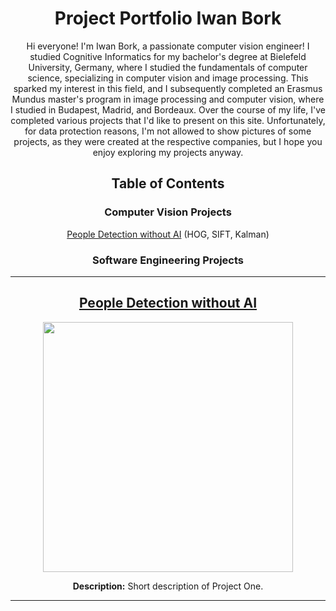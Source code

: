 <div align="center">

# Project Portfolio Iwan Bork

Hi everyone! I'm Iwan Bork, a passionate computer vision engineer!
I studied Cognitive Informatics for my bachelor's degree at Bielefeld University, Germany, where I studied the fundamentals of computer science, specializing in computer vision and image processing. This sparked my interest in this field, and I subsequently completed an Erasmus Mundus master's program in image processing and computer vision, where I studied in Budapest, Madrid, and Bordeaux.
Over the course of my life, I've completed various projects that I'd like to present on this site. Unfortunately, for data protection reasons, I'm not allowed to show pictures of some projects, as they were created at the respective companies, but I hope you enjoy exploring my projects anyway.


## Table of Contents
### Computer Vision Projects
<a href="#bipa2">People Detection without AI</a> (HOG, SIFT, Kalman)<br>

### Software Engineering Projects


---

<h2 id="bipa2">
  <a href="https://github.com/ibork-dev/people-detection-without-ai">People Detection without AI</a>
</h2>
<img src="https://github.com/ibork-dev/people-detection-without-ai/blob/main/output.gif" width="400" />



**Description:** Short description of Project One.


---

</div>

